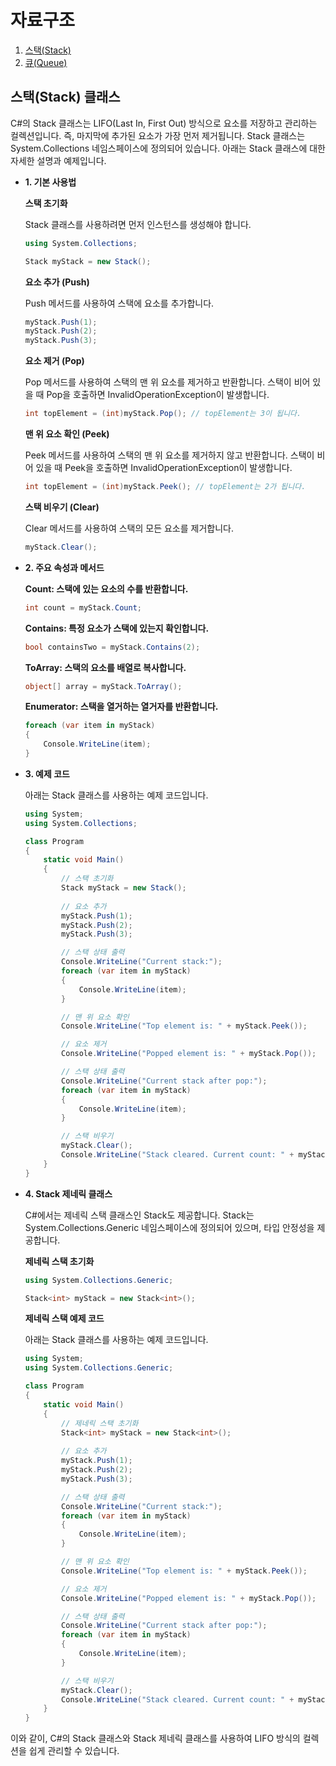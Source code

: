# 자료구조

1. [스택(Stack)](#스택Stack-클래스)
2. [큐(Queue)](#큐Queue-클래스)


## 스택(Stack) 클래스
C#의 Stack 클래스는 LIFO(Last In, First Out) 방식으로 요소를 저장하고 관리하는 컬렉션입니다. 즉, 마지막에 추가된 요소가 가장 먼저 제거됩니다. Stack 클래스는 System.Collections 네임스페이스에 정의되어 있습니다. 아래는 Stack 클래스에 대한 자세한 설명과 예제입니다.

* **1. 기본 사용법**
  
  **스택 초기화**
  
  Stack 클래스를 사용하려면 먼저 인스턴스를 생성해야 합니다.
    
  ```C#
  using System.Collections;
  
  Stack myStack = new Stack();
  ```
    
  **요소 추가 (Push)**
  
  Push 메서드를 사용하여 스택에 요소를 추가합니다.
  
  ```C#
  myStack.Push(1);
  myStack.Push(2);
  myStack.Push(3);
  ```
  
  **요소 제거 (Pop)**
  
  Pop 메서드를 사용하여 스택의 맨 위 요소를 제거하고 반환합니다. 스택이 비어 있을 때 Pop을 호출하면 InvalidOperationException이 발생합니다.
  
  ```C#
  int topElement = (int)myStack.Pop(); // topElement는 3이 됩니다.
  ```
  
  **맨 위 요소 확인 (Peek)**
  
  Peek 메서드를 사용하여 스택의 맨 위 요소를 제거하지 않고 반환합니다. 스택이 비어 있을 때 Peek을 호출하면 InvalidOperationException이 발생합니다.
  
  ```C#
  int topElement = (int)myStack.Peek(); // topElement는 2가 됩니다.
  ```
  
  **스택 비우기 (Clear)**
  
  Clear 메서드를 사용하여 스택의 모든 요소를 제거합니다.
  
  ```C#
  myStack.Clear();
  ```
  
* **2. 주요 속성과 메서드**
  
  **Count: 스택에 있는 요소의 수를 반환합니다.**
  
  ```C#
  int count = myStack.Count;
  ```
  
  **Contains: 특정 요소가 스택에 있는지 확인합니다.**
  
  ```C#
  bool containsTwo = myStack.Contains(2);
  ```
  
  **ToArray: 스택의 요소를 배열로 복사합니다.**
  
  ```C#
  object[] array = myStack.ToArray();
  ```
  
  **Enumerator: 스택을 열거하는 열거자를 반환합니다.**
  
  ```C#
  foreach (var item in myStack)
  {
      Console.WriteLine(item);
  }
  ```
  
* **3. 예제 코드**
  
  아래는 Stack 클래스를 사용하는 예제 코드입니다.
  
  ```C#
  using System;
  using System.Collections;
  
  class Program
  {
      static void Main()
      {
          // 스택 초기화
          Stack myStack = new Stack();
          
          // 요소 추가
          myStack.Push(1);
          myStack.Push(2);
          myStack.Push(3);
  
          // 스택 상태 출력
          Console.WriteLine("Current stack:");
          foreach (var item in myStack)
          {
              Console.WriteLine(item);
          }
  
          // 맨 위 요소 확인
          Console.WriteLine("Top element is: " + myStack.Peek());
  
          // 요소 제거
          Console.WriteLine("Popped element is: " + myStack.Pop());
  
          // 스택 상태 출력
          Console.WriteLine("Current stack after pop:");
          foreach (var item in myStack)
          {
              Console.WriteLine(item);
          }
  
          // 스택 비우기
          myStack.Clear();
          Console.WriteLine("Stack cleared. Current count: " + myStack.Count);
      }
  }
  ```
  
* **4. Stack<T> 제네릭 클래스**
  
  C#에서는 제네릭 스택 클래스인 Stack<T>도 제공합니다. Stack<T>는 System.Collections.Generic 네임스페이스에 정의되어 있으며, 타입 안정성을 제공합니다.
  
  **제네릭 스택 초기화**
  
  ```C#
  using System.Collections.Generic;
  
  Stack<int> myStack = new Stack<int>();
  ```
  
  **제네릭 스택 예제 코드**
  
  아래는 Stack<T> 클래스를 사용하는 예제 코드입니다.
  
  ```C#
  using System;
  using System.Collections.Generic;
  
  class Program
  {
      static void Main()
      {
          // 제네릭 스택 초기화
          Stack<int> myStack = new Stack<int>();
          
          // 요소 추가
          myStack.Push(1);
          myStack.Push(2);
          myStack.Push(3);
  
          // 스택 상태 출력
          Console.WriteLine("Current stack:");
          foreach (var item in myStack)
          {
              Console.WriteLine(item);
          }
  
          // 맨 위 요소 확인
          Console.WriteLine("Top element is: " + myStack.Peek());
  
          // 요소 제거
          Console.WriteLine("Popped element is: " + myStack.Pop());
  
          // 스택 상태 출력
          Console.WriteLine("Current stack after pop:");
          foreach (var item in myStack)
          {
              Console.WriteLine(item);
          }
  
          // 스택 비우기
          myStack.Clear();
          Console.WriteLine("Stack cleared. Current count: " + myStack.Count);
      }
  }
  ```
  
이와 같이, C#의 Stack 클래스와 Stack<T> 제네릭 클래스를 사용하여 LIFO 방식의 컬렉션을 쉽게 관리할 수 있습니다.


